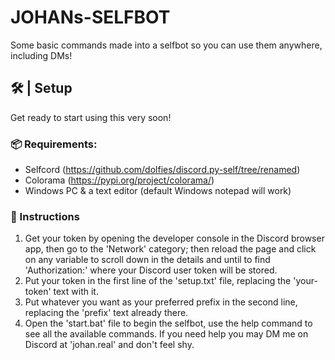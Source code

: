 # JOHANs-SELFBOT
Some basic commands made into a selfbot so you can use them anywhere, including DMs!

## 🛠️ | Setup
Get ready to start using this very soon!
### 📦 Requirements: 
* Selfcord (https://github.com/dolfies/discord.py-self/tree/renamed)
* Colorama (https://pypi.org/project/colorama/)
* Windows PC & a text editor (default Windows notepad will work)
### 📃 Instructions
1. Get your token by opening the developer console in the Discord browser app, then go to the 'Network' category; then reload the page and click on any variable to scroll down in the details and until to find 'Authorization:' where your Discord user token will be stored.
2. Put your token in the first line of the 'setup.txt' file, replacing the 'your-token' text with it.
3. Put whatever you want as your preferred prefix in the second line, replacing the 'prefix' text already there.
4. Open the 'start.bat' file to begin the selfbot, use the help command to see all the available commands.
If you need help you may DM me on Discord at 'johan.real' and don't feel shy.
